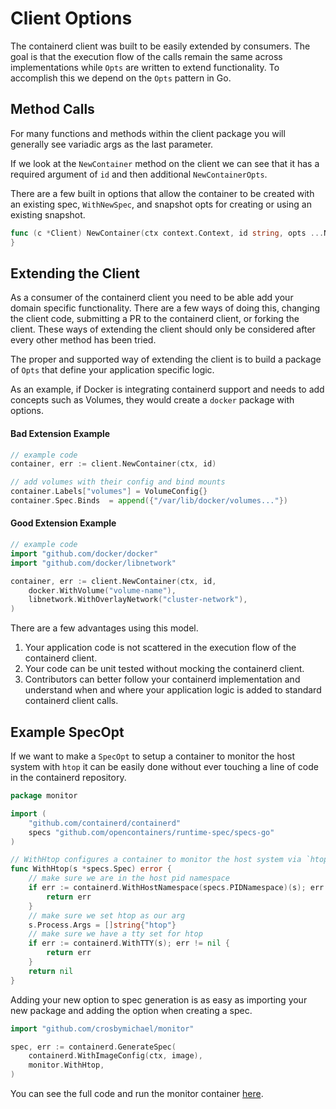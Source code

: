 # Client Options

The containerd client was built to be easily extended by consumers.
The goal is that the execution flow of the calls remain the same across implementations while `Opts` are written to extend functionality.
To accomplish this we depend on the `Opts` pattern in Go.

## Method Calls

For many functions and methods within the client package you will generally see variadic args as the last parameter.

If we look at the `NewContainer` method on the client we can see that it has a required argument of `id` and then additional `NewContainerOpts`.

There are a few built in options that allow the container to be created with an existing spec, `WithNewSpec`, and snapshot opts for creating or using an existing snapshot.

```go
func (c *Client) NewContainer(ctx context.Context, id string, opts ...NewContainerOpts) (Container, error) {
}
```

## Extending the Client

As a consumer of the containerd client you need to be able add your domain specific functionality.
There are a few ways of doing this, changing the client code, submitting a PR to the containerd client, or forking the client.
These ways of extending the client should only be considered after every other method has been tried.

The proper and supported way of extending the client is to build a package of `Opts` that define your application specific logic.

As an example, if Docker is integrating containerd support and needs to add concepts such as Volumes, they would create a `docker` package with options.

#### Bad Extension Example

```go
// example code
container, err := client.NewContainer(ctx, id)

// add volumes with their config and bind mounts
container.Labels["volumes"] = VolumeConfig{}
container.Spec.Binds  = append({"/var/lib/docker/volumes..."})
```

#### Good Extension Example

```go
// example code
import "github.com/docker/docker"
import "github.com/docker/libnetwork"

container, err := client.NewContainer(ctx, id,
	docker.WithVolume("volume-name"),
	libnetwork.WithOverlayNetwork("cluster-network"),
)
```

There are a few advantages using this model.

1. Your application code is not scattered in the execution flow of the containerd client.
2. Your code can be unit tested without mocking the containerd client.
3. Contributors can better follow your containerd implementation and understand when and where your application logic is added to standard containerd client calls.

## Example SpecOpt

If we want to make a `SpecOpt` to setup a container to monitor the host system with `htop` it can be easily done without ever touching a line of code in the containerd repository.

```go
package monitor

import (
	"github.com/containerd/containerd"
	specs "github.com/opencontainers/runtime-spec/specs-go"
)

// WithHtop configures a container to monitor the host system via `htop`
func WithHtop(s *specs.Spec) error {
	// make sure we are in the host pid namespace
	if err := containerd.WithHostNamespace(specs.PIDNamespace)(s); err != nil {
		return err
	}
	// make sure we set htop as our arg
	s.Process.Args = []string{"htop"}
	// make sure we have a tty set for htop
	if err := containerd.WithTTY(s); err != nil {
		return err
	}
	return nil
}
```

Adding your new option to spec generation is as easy as importing your new package and adding the option when creating a spec.

```go
import "github.com/crosbymichael/monitor"

spec, err := containerd.GenerateSpec(
	containerd.WithImageConfig(ctx, image),
	monitor.WithHtop,
)
```

You can see the full code and run the monitor container [here](https://github.com/crosbymichael/monitor).
